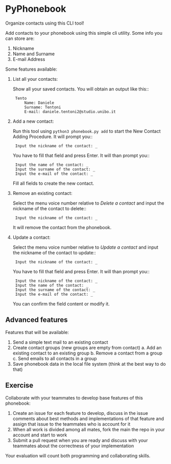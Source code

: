 # PyPhonebook

Organize contacts using this CLI tool!

Add contacts to your phonebook using this simple cli utility. Some info you can store are:
1. Nickname
2. Name and Surname
3. E-mail Address

Some features available:

1. List all your contacts:

    Show all your saved contacts. You will obtain an output like this::

        Tento
            Name: Daniele
            Surname: Tentoni
            E-mail: daniele.tentoni2@studio.unibo.it

2. Add a new contact:

    Run this tool using `python3 phonebook.py add` to start the New Contact Adding Procedure. It will prompt you::

        Input the nickname of the contact: _

    You have to fill that field and press Enter. It will than prompt you::

        Input the name of the contact: _
        Input the surname of the contact: _
        Input the e-mail of the contact: _

    Fill all fields to create the new contact.

3. Remove an existing contact:

    Select the menu voice number relative to *Delete a contact* and input the nickname of the contact to delete::

        Input the nickname of the contact: _

    It will remove the contact from the phonebook.

4. Update a contact:

    Select the menu voice number relative to *Update a contact* and input the nickname of the contact to update::

        Input the nickname of the contact: _

    You have to fill that field and press Enter. It will than prompt you::

        Input the nickname of the contact: _
        Input the name of the contact: _
        Input the surname of the contact: _
        Input the e-mail of the contact: _

    You can confirm the field content or modify it.

## Advanced features

Features that will be available:
1. Send a simple text mail to an existing contact
2. Create contact groups (new groups are empty from contact)
    a. Add an existing contact to an existing group
    b. Remove a contact from a group
    c. Send emails to all contacts in a group
3. Save phonebook data in the local file system (think at the best way to do that)

## Exercise

Collaborate with your teammates to develop base features of this phonebook:

1. Create an issue for each feature to develop, discuss in the issue comments about best methods and implementations of that feature and assign that issue to the teammates who is account for it
2. When all work is divided among all mates, fork the main the repo in your account and start to work
3. Submit a pull request when you are ready and discuss with your teammates about the correctness of your implementation

Your evaluation will count both programming and collaborating skills.
